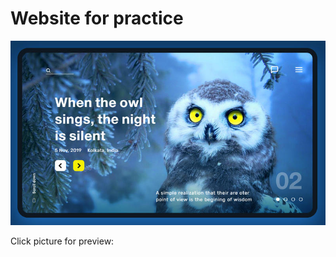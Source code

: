 <h1>Website for practice</h1>


<p>
	<a href="https://grivenn.github.io/Owl/app/" target="_blank"><img src="https://raw.githubusercontent.com/grivenn/Owl/master/app/images/preview.jpg" alt="Site Preview"></a>
	<p>Click picture for preview:</p>
</p>
